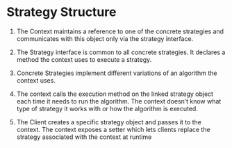 # Strategy Structure

1. The Context maintains a reference to one of the concrete strategies and communicates with this object only via the strategy interface.

2. The Strategy interface is common to all concrete strategies. It declares a method the context uses to execute a strategy.

3. Concrete Strategies implement different variations of an algorithm the context uses.

5. The context calls the execution method on the linked strategy object each time it needs to run the algorithm. The context
doesn’t know what type of strategy it works with or how the algorithm is executed.

5. The Client creates a specific strategy object and passes it to the context. The context exposes a setter which lets clients
replace the strategy associated with the context at runtime
